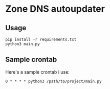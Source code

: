 # Zone DNS autoupdater
## Usage
```
pip install -r requirements.txt
python3 main.py
```

## Sample crontab
Here's a sample crontab i use:
```
0 * * * * python3 /path/to/project/main.py
```

